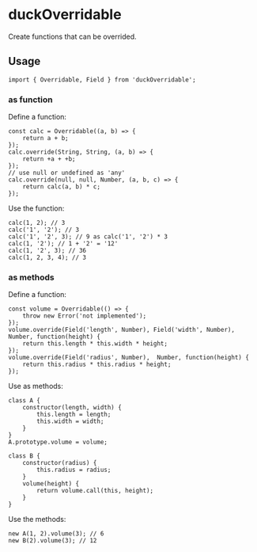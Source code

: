 # duckOverridable

Create functions that can be overrided.

## Usage

```
import { Overridable, Field } from 'duckOverridable';
```

### as function

Define a function:

```
const calc = Overridable((a, b) => {
    return a + b;
});
calc.override(String, String, (a, b) => {
    return +a + +b;
});
// use null or undefined as 'any'
calc.override(null, null, Number, (a, b, c) => {
    return calc(a, b) * c;
});
```

Use the function:

```
calc(1, 2); // 3
calc('1', '2'); // 3
calc('1', '2', 3); // 9 as calc('1', '2') * 3
calc(1, '2'); // 1 + '2' = '12'
calc(1, '2', 3); // 36
calc(1, 2, 3, 4); // 3
```

### as methods

Define a function:

```
const volume = Overridable(() => {
    throw new Error('not implemented');
});
volume.override(Field('length', Number), Field('width', Number), Number, function(height) {
    return this.length * this.width * height;
});
volume.override(Field('radius', Number),  Number, function(height) {
    return this.radius * this.radius * height;
});
```

Use as methods:

```
class A {
    constructor(length, width) {
        this.length = length;
        this.width = width;
    }
}
A.prototype.volume = volume;

class B {
    constructor(radius) {
        this.radius = radius;
    }
    volume(height) {
        return volume.call(this, height);
    }
}
```

Use the methods:

```
new A(1, 2).volume(3); // 6
new B(2).volume(3); // 12
```
